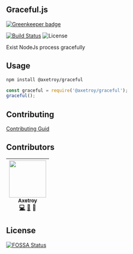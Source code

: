 ## Graceful.js

[![Greenkeeper badge](https://badges.greenkeeper.io/axetroy/graceful.js.svg)](https://greenkeeper.io/)

[![Build Status](https://travis-ci.org/axetroy/Github.svg?branch=master)](https://travis-ci.org/axetroy/Github)
![License](https://img.shields.io/badge/license-Apache-green.svg)

Exist NodeJs process gracefully

## Usage

```bash
npm install @axetroy/graceful
```

```javascript
const graceful = require('@axetroy/graceful');
graceful();
```

## Contributing

[Contributing Guid](https://github.com/axetroy/Github/blob/master/CONTRIBUTING.md)

## Contributors

<!-- ALL-CONTRIBUTORS-LIST:START - Do not remove or modify this section -->
| [<img src="https://avatars1.githubusercontent.com/u/9758711?v=3" width="100px;"/><br /><sub>Axetroy</sub>](http://axetroy.github.io)<br />[💻](https://github.com/axetroy/graceful.js/commits?author=axetroy) [🐛](https://github.com/axetroy/graceful.js/issues?q=author%3Aaxetroy) 🎨 |
| :---: |
<!-- ALL-CONTRIBUTORS-LIST:END -->

## License

[![FOSSA Status](https://app.fossa.io/api/projects/git%2Bgithub.com%2Faxetroy%2Fgraceful.js.svg?type=large)](https://app.fossa.io/projects/git%2Bgithub.com%2Faxetroy%2Fgraceful.js?ref=badge_large)
